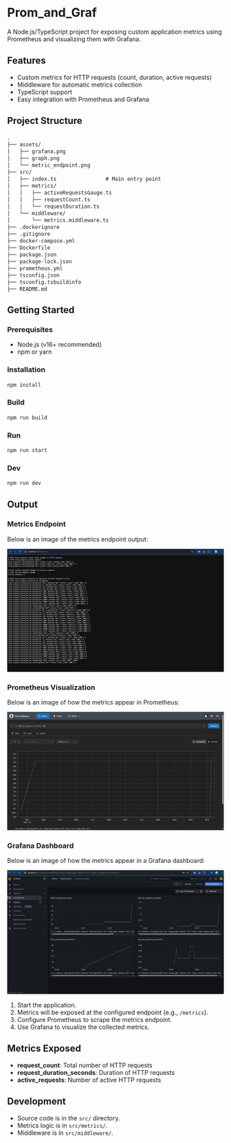 
# Prom_and_Graf

A Node.js/TypeScript project for exposing custom application metrics using Prometheus and visualizing them with Grafana.

## Features
- Custom metrics for HTTP requests (count, duration, active requests)
- Middleware for automatic metrics collection
- TypeScript support
- Easy integration with Prometheus and Grafana

## Project Structure
```
.
├── assets/
│   ├── grafana.png
│   ├── graph.png
│   └── metric_endpoint.png
├── src/
│   ├── index.ts                # Main entry point
│   ├── metrics/
│   │   ├── activeRequestsGauge.ts
│   │   ├── requestCount.ts
│   │   └── requestDuration.ts
│   └── middleware/
│       └── metrics.middleware.ts
├── .dockerignore
├── .gitignore
├── docker-compose.yml
├── Dockerfile
├── package.json
├── package-lock.json
├── prometheus.yml
├── tsconfig.json
├── tsconfig.tsbuildinfo
├── README.md
```

## Getting Started

### Prerequisites
- Node.js (v16+ recommended)
- npm or yarn

### Installation
```sh
npm install
```

### Build
```sh
npm run build
```

### Run
```sh
npm run start
```
### Dev
```sh
npm run dev
```
## Output

### Metrics Endpoint
Below is an image of the metrics endpoint output:

![Metrics Endpoint Screenshot](assets/metric_endpoint.png)

### Prometheus Visualization
Below is an image of how the metrics appear in Prometheus:

![Prometheus Graph Screenshot](assets/graph.png)

### Grafana Dashboard 
Below is an image of how the metrics appear in a Grafana dashboard:

![Grafana Dashboard Screenshot](assets/grafana.png)
1. Start the application.
2. Metrics will be exposed at the configured endpoint (e.g., `/metrics`).
3. Configure Prometheus to scrape the metrics endpoint.
4. Use Grafana to visualize the collected metrics.

## Metrics Exposed
- **request_count**: Total number of HTTP requests
- **request_duration_seconds**: Duration of HTTP requests
- **active_requests**: Number of active HTTP requests


## Development
- Source code is in the `src/` directory.
- Metrics logic is in `src/metrics/`.
- Middleware is in `src/middleware/`.

